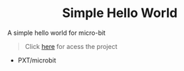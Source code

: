 <h1 align='center'>Simple Hello World</h1>
<p>A simple hello world for micro-bit</p>


> Click [here](https://frpitu.github.io/micro-bit-simple-hello-world/) for acess the project

* PXT/microbit

<script src="https://makecode.com/gh-pages-embed.js"></script><script>makeCodeRender("{{ site.makecode.home_url }}", "{{ site.github.owner_name }}/{{ site.github.repository_name }}");</script>
